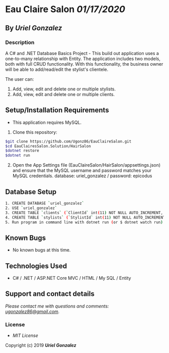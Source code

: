 # Eau Claire Salon _01/17/2020_

## By _**Uriel Gonzalez**_

### Description

A C# and .NET Database Basics Project - This build out application uses a one-to-many relationship with Entity. The application includes two models, both with full CRUD functionality. With this functionality, the business owner will be able to add/read/edit the stylist's clientele.

The user can:

1. Add, view, edit and delete one or multiple stylists.
2. Add, view, edit and delete one or multiple clients.

## Setup/Installation Requirements

* This application requires MySQL.

1. Clone this repository:

  ```sh
  $git clone https://github.com/Ugonz86/EauClaireSalon.git
  $cd EauClairesSalon.Solution/HairSalon
  $dotnet restore
  $dotnet run
  ```

2. Open the App Settings file (EauClaireSalon/HairSalon/appsettings.json) and ensure that the MySQL username and password matches your MySQL credentials. database: uriel_gonzalez / password: epicodus

## Database Setup

```sh
1. CREATE DATABASE `uriel_gonzalez`
2. USE `uriel_gonzalez`
3. CREATE TABLE `clients` (`ClientId` int(11) NOT NULL AUTO_INCREMENT, `ClientFullName` varchar(255) DEFAULT NULL, `StylistId` int(11) DEFAULT NULL, PRIMARY KEY (`ClientId`))
4. CREATE TABLE `stylists` (`StylistId` int(11) NOT NULL AUTO_INCREMENT, `StylistName` varchar(255) DEFAULT NULL, PRIMARY KEY (`StylistId`))
5. Run program in command line with dotnet run (or $ dotnet watch run).

```

## Known Bugs

* No known bugs at this time.

## Technologies Used

* C# / .NET / ASP.NET Core MVC / HTML / My SQL / Entity

## Support and contact details

_Please contact me with questions and comments: ugonzalez86@gmail.com._

### License

* *MIT License*

Copyright (c) 2019 **_Uriel Gonzalez_**
